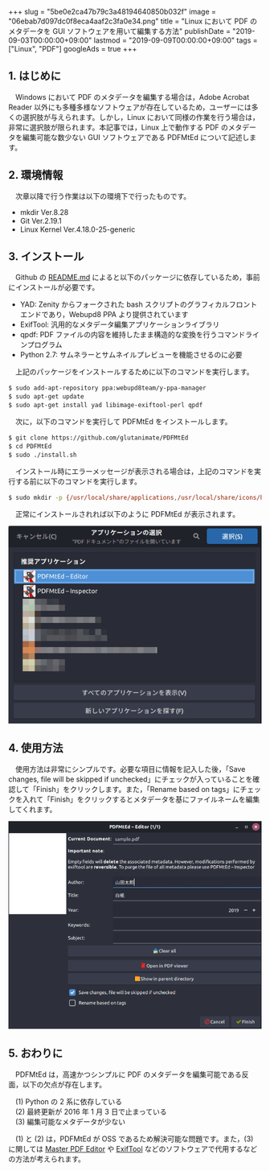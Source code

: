 +++
slug = "5be0e2ca47b79c3a48194640850b032f"
image = "06ebab7d097dc0f8eca4aaf2c3fa0e34.png"
title = "Linux において PDF のメタデータを GUI ソフトウェアを用いて編集する方法"
publishDate = "2019-09-03T00:00:00+09:00"
lastmod = "2019-09-09T00:00:00+09:00"
tags = ["Linux", "PDF"]
googleAds = true
+++

## 1. はじめに

　Windows において PDF のメタデータを編集する場合は，Adobe Acrobat Reader 以外にも多種多様なソフトウェアが存在しているため，ユーザーには多くの選択肢が与えられます。しかし，Linux において同様の作業を行う場合は，非常に選択肢が限られます。本記事では，Linux 上で動作する PDF のメタデータを編集可能な数少ない GUI ソフトウェアである PDFMtEd について記述します。

## 2. 環境情報

　次章以降で行う作業は以下の環境下で行ったものです。

 * mkdir Ver.8.28
 * Git Ver.2.19.1
 * Linux Kernel Ver.4.18.0-25-generic

## 3. インストール

　Github の [README.md](https://github.com/glutanimate/PDFMtEd) によると以下のパッケージに依存しているため，事前にインストールが必要です。

 * YAD: Zenity からフォークされた bash スクリプトのグラフィカルフロントエンドであり，Webupd8 PPA より提供されています
 * ExifTool: 汎用的なメタデータ編集アプリケーションライブラリ
 * qpdf: PDF ファイルの内容を維持したまま構造的な変換を行うコマンドラインプログラム
 * Python 2.7: サムネラーとサムネイルプレビューを機能させるのに必要

　上記のパッケージをインストールするために以下のコマンドを実行します。

```bash
$ sudo add-apt-repository ppa:webupd8team/y-ppa-manager
$ sudo apt-get update
$ sudo apt-get install yad libimage-exiftool-perl qpdf
```

　次に，以下のコマンドを実行して PDFMtEd をインストールします。

```bash
$ git clone https://github.com/glutanimate/PDFMtEd
$ cd PDFMtEd
$ sudo ./install.sh
```

　インストール時にエラーメッセージが表示される場合は，上記のコマンドを実行する前に以下のコマンドを実行します。

```bash
$ sudo mkdir -p {/usr/local/share/applications,/usr/local/share/icons/hicolor/scalable/apps,/usr/local/bin}
```

　正常にインストールされれば以下のように PDFMtEd が表示されます。

![](a2589d772c234097d2c82eb698b0b006.png)

## 4. 使用方法

　使用方法は非常にシンプルです。必要な項目に情報を記入した後，「Save changes, file will be skipped if unchecked」にチェックが入っていることを確認して「Finish」をクリックします。また，「Rename based on tags」にチェックを入れて「Finish」をクリックするとメタデータを基にファイルネームを編集してくれます。

![](0ed8bfcc589f3245d736ae2de05cccfb.png)

## 5. おわりに

　PDFMtEd は，高速かつシンプルに PDF のメタデータを編集可能である反面，以下の欠点が存在します。

　(1) Python の 2 系に依存している  
　(2) 最終更新が 2016 年 1 月 3 日で止まっている  
　(3) 編集可能なメタデータが少ない

 　(1) と (2) は，PDFMtEd が OSS であるため解決可能な問題です。また，(3) に関しては [Master PDF Editor](https://code-industry.net/masterpdfeditor/) や [ExifTool](https://www.sno.phy.queensu.ca/~phil/exiftool/) などのソフトウェアで代用するなどの方法が考えられます。